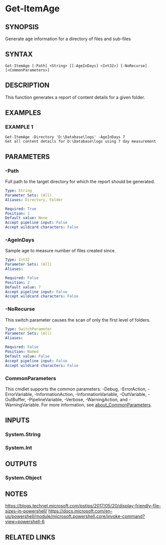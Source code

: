 # Get-ItemAge

## SYNOPSIS

Generate age information for a directory of files and sub-files

## SYNTAX

```
Get-ItemAge [-Path] <String> [[-AgeInDays] <Int32>] [-NoRecurse] [<CommonParameters>]
```

## DESCRIPTION

This function generates a report of content details for a given folder.

## EXAMPLES

### EXAMPLE 1

```
Get-ItemAge -Directory 'D:\Database\logs' -AgeInDays 7
Get all content details for D:\Database\logs using 7 day measurement
```

## PARAMETERS

### -Path

Full path to the target directory for which the report should be
generated.

```yaml
Type: String
Parameter Sets: (All)
Aliases: Directory, Folder

Required: True
Position: 1
Default value: None
Accept pipeline input: False
Accept wildcard characters: False
```

### -AgeInDays

Sample age to measure number of files created since.

```yaml
Type: Int32
Parameter Sets: (All)
Aliases:

Required: False
Position: 2
Default value: 7
Accept pipeline input: False
Accept wildcard characters: False
```

### -NoRecurse

This switch parameter causes the scan of only the first level of
folders.

```yaml
Type: SwitchParameter
Parameter Sets: (All)
Aliases:

Required: False
Position: Named
Default value: False
Accept pipeline input: False
Accept wildcard characters: False
```

### CommonParameters

This cmdlet supports the common parameters: -Debug, -ErrorAction, -ErrorVariable, -InformationAction, -InformationVariable, -OutVariable, -OutBuffer, -PipelineVariable, -Verbose, -WarningAction, and -WarningVariable. For more information, see [about_CommonParameters](http://go.microsoft.com/fwlink/?LinkID=113216).

## INPUTS

### System.String

### System.Int

## OUTPUTS

### System.Object

## NOTES

<https://blogs.technet.microsoft.com/pstips/2017/05/20/display-friendly-file-sizes-in-powershell/>
<https://docs.microsoft.com/en-us/powershell/module/microsoft.powershell.core/invoke-command?view=powershell-6>

## RELATED LINKS

